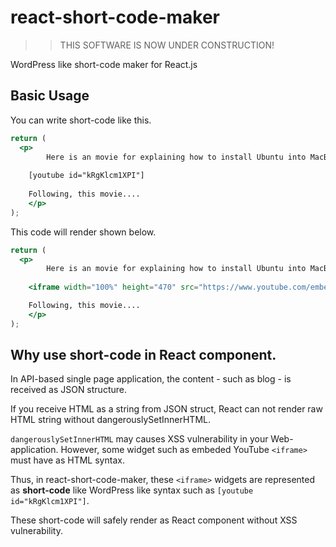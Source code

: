 

# react-short-code-maker

> > THIS SOFTWARE IS NOW UNDER CONSTRUCTION!

WordPress like short-code maker for React.js





## Basic Usage

You can write short-code like this.

```jsx
return (
  <p>
		Here is an movie for explaining how to install Ubuntu into MacBook.
    
    [youtube id="kRgKlcm1XPI"]
    
    Following, this movie....
	</p>
);
```



This code will render shown below.

```jsx
return (
  <p>
		Here is an movie for explaining how to install Ubuntu into MacBook.
    
    <iframe width="100%" height="470" src="https://www.youtube.com/embed/kRgKlcm1XPI" frameborder="0" allow="accelerometer; autoplay; encrypted-media; gyroscope; picture-in-picture" allowfullscreen></iframe>

    Following, this movie....
	</p>
);
```





## Why use short-code in React component.

In API-based single page application, the content - such as blog - is received as JSON structure.

If you receive HTML as a string from JSON struct, React can not render raw HTML string without dangerouslySetInnerHTML.

`dangerouslySetInnerHTML` may causes XSS vulnerability in your Web-application. However, some widget such as embeded YouTube `<iframe>` must have as HTML syntax.

Thus, in react-short-code-maker, these `<iframe>` widgets are represented as **short-code** like WordPress like syntax such as `[youtube id="kRgKlcm1XPI"]`.

These short-code will safely render as React component without XSS vulnerability.

